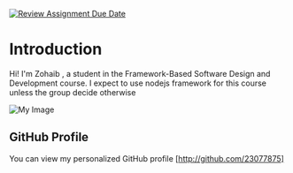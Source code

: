 [![Review Assignment Due Date](https://classroom.github.com/assets/deadline-readme-button-22041afd0340ce965d47ae6ef1cefeee28c7c493a6346c4f15d667ab976d596c.svg)](https://classroom.github.com/a/0MOLbOcH)
# Introduction
Hi! I'm Zohaib , a student in the Framework-Based Software Design and Development course. 
I expect to use nodejs framework for this course unless the group decide otherwise 

![My Image](<img src="profile.jpeg" style="border-radius:50%" width="200" height="200" />)  

## GitHub Profile

You can view my personalized GitHub profile [http://github.com/23077875]

